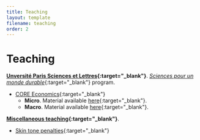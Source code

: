 ```yaml
---
title: Teaching
layout: template
filename: teaching
order: 2
--- 
```


# Teaching

**[Unversité Paris Sciences et Lettres](https://psl.eu/){:target="_blank"}**. [*Sciences pour un monde durable*](https://psl.eu/formation/sciences-monde-durable){:target="_blank"} program. 

- [CORE Economics](https://www.core-econ.org/){:target="_blank"}
    - **Micro**. Material available [here](https://github.com/woomora/CORE-econ-micro){:target="_blank"}.
    - **Macro**. Material available [here](https://github.com/woomora/CORE-econ-macro){:target="_blank"}.


**[Miscellaneous teaching](https://github.com/woomora/courses){:target="_blank"}**.

- [Skin tone penalties]([https://www.core-econ.org/](https://woomora.github.io/courses/Skin-tone-penalties/skin_tone_penalties.html#1)https://woomora.github.io/courses/Skin-tone-penalties/skin_tone_penalties.html#1){:target="_blank"}
